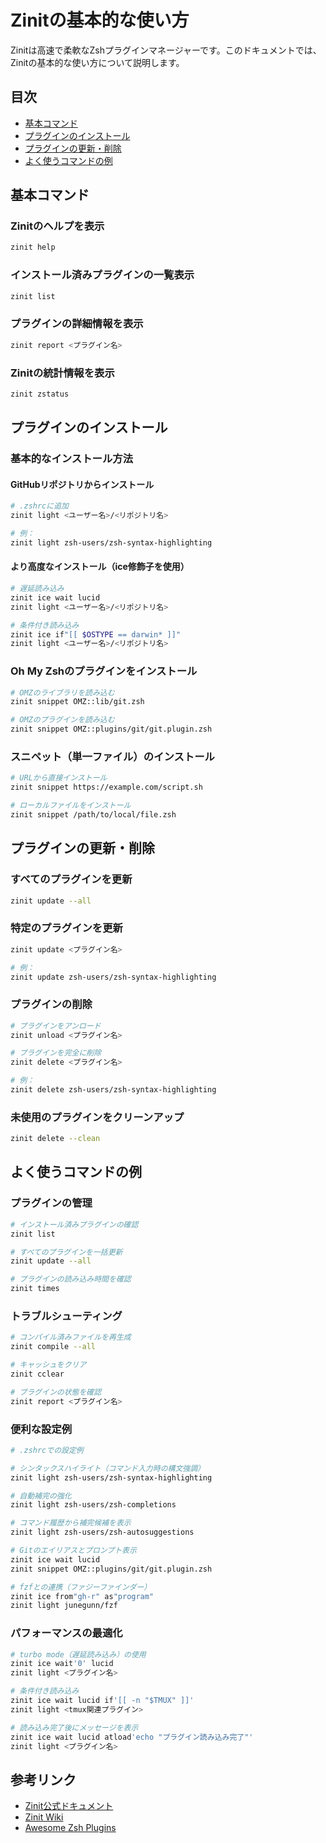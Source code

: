 # Zinitの基本的な使い方

Zinitは高速で柔軟なZshプラグインマネージャーです。このドキュメントでは、Zinitの基本的な使い方について説明します。

## 目次

- [基本コマンド](#基本コマンド)
- [プラグインのインストール](#プラグインのインストール)
- [プラグインの更新・削除](#プラグインの更新削除)
- [よく使うコマンドの例](#よく使うコマンドの例)

## 基本コマンド

### Zinitのヘルプを表示

```bash
zinit help
```

### インストール済みプラグインの一覧表示

```bash
zinit list
```

### プラグインの詳細情報を表示

```bash
zinit report <プラグイン名>
```

### Zinitの統計情報を表示

```bash
zinit zstatus
```

## プラグインのインストール

### 基本的なインストール方法

#### GitHubリポジトリからインストール

```bash
# .zshrcに追加
zinit light <ユーザー名>/<リポジトリ名>

# 例：
zinit light zsh-users/zsh-syntax-highlighting
```

#### より高度なインストール（ice修飾子を使用）

```bash
# 遅延読み込み
zinit ice wait lucid
zinit light <ユーザー名>/<リポジトリ名>

# 条件付き読み込み
zinit ice if"[[ $OSTYPE == darwin* ]]"
zinit light <ユーザー名>/<リポジトリ名>
```

### Oh My Zshのプラグインをインストール

```bash
# OMZのライブラリを読み込む
zinit snippet OMZ::lib/git.zsh

# OMZのプラグインを読み込む
zinit snippet OMZ::plugins/git/git.plugin.zsh
```

### スニペット（単一ファイル）のインストール

```bash
# URLから直接インストール
zinit snippet https://example.com/script.sh

# ローカルファイルをインストール
zinit snippet /path/to/local/file.zsh
```

## プラグインの更新・削除

### すべてのプラグインを更新

```bash
zinit update --all
```

### 特定のプラグインを更新

```bash
zinit update <プラグイン名>

# 例：
zinit update zsh-users/zsh-syntax-highlighting
```

### プラグインの削除

```bash
# プラグインをアンロード
zinit unload <プラグイン名>

# プラグインを完全に削除
zinit delete <プラグイン名>

# 例：
zinit delete zsh-users/zsh-syntax-highlighting
```

### 未使用のプラグインをクリーンアップ

```bash
zinit delete --clean
```

## よく使うコマンドの例

### プラグインの管理

```bash
# インストール済みプラグインの確認
zinit list

# すべてのプラグインを一括更新
zinit update --all

# プラグインの読み込み時間を確認
zinit times
```

### トラブルシューティング

```bash
# コンパイル済みファイルを再生成
zinit compile --all

# キャッシュをクリア
zinit cclear

# プラグインの状態を確認
zinit report <プラグイン名>
```

### 便利な設定例

```bash
# .zshrcでの設定例

# シンタックスハイライト（コマンド入力時の構文強調）
zinit light zsh-users/zsh-syntax-highlighting

# 自動補完の強化
zinit light zsh-users/zsh-completions

# コマンド履歴から補完候補を表示
zinit light zsh-users/zsh-autosuggestions

# Gitのエイリアスとプロンプト表示
zinit ice wait lucid
zinit snippet OMZ::plugins/git/git.plugin.zsh

# fzfとの連携（ファジーファインダー）
zinit ice from"gh-r" as"program"
zinit light junegunn/fzf
```

### パフォーマンスの最適化

```bash
# turbo mode（遅延読み込み）の使用
zinit ice wait'0' lucid
zinit light <プラグイン名>

# 条件付き読み込み
zinit ice wait lucid if'[[ -n "$TMUX" ]]'
zinit light <tmux関連プラグイン>

# 読み込み完了後にメッセージを表示
zinit ice wait lucid atload'echo "プラグイン読み込み完了"'
zinit light <プラグイン名>
```

## 参考リンク

- [Zinit公式ドキュメント](https://github.com/zdharma-continuum/zinit)
- [Zinit Wiki](https://github.com/zdharma-continuum/zinit/wiki)
- [Awesome Zsh Plugins](https://github.com/unixorn/awesome-zsh-plugins)
